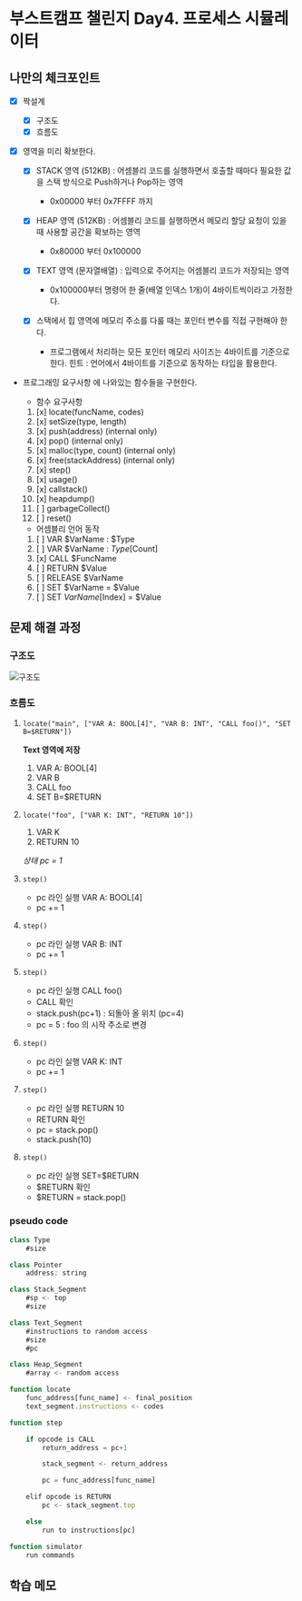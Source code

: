 # 부스트캠프 챌린지 Day4. 프로세스 시뮬레이터

## 나만의 체크포인트

-   [x] 짝설계

    -   [x] 구조도
    -   [x] 흐름도

-   [x] 영역을 미리 확보한다.

    -   [x] STACK 영역 (512KB) : 어셈블리 코드를 실행하면서 호출할 때마다 필요한 값을 스택 방식으로 Push하거나 Pop하는 영역

        -   0x00000 부터 0x7FFFF 까지

    -   [x] HEAP 영역 (512KB) : 어셈블리 코드를 실행하면서 메모리 할당 요청이 있을 때 사용할 공간을 확보하는 영역

        -   0x80000 부터 0x100000

    -   [x] TEXT 영역 (문자열배열) : 입력으로 주어지는 어셈블리 코드가 저장되는 영역

        -   0x100000부터 명령어 한 줄(배열 인덱스 1개)이 4바이트씩이라고 가정한다.

    -   [x] 스택에서 힙 영역에 메모리 주소를 다룰 때는 포인터 변수를 직접 구현해야 한다.

        -   프로그램에서 처리하는 모든 포인터 메모리 사이즈는 4바이트를 기준으로 한다.
            힌트 : 언어에서 4바이트를 기준으로 동작하는 타입을 활용한다.

-   프로그래밍 요구사항 에 나와있는 함수들을 구현한다.

    -   함수 요구사항

    1. [x] locate(funcName, codes)
    2. [x] setSize(type, length)
    3. [x] push(address) (internal only)
    4. [x] pop() (internal only)
    5. [x] malloc(type, count) (internal only)
    6. [x] free(stackAddress) (internal only)
    7. [x] step()
    8. [x] usage()
    9. [x] callstack()
    10. [x] heapdump()
    11. [ ] garbageCollect()
    12. [ ] reset()

    -   어셈블리 언어 동작

    1. [ ] VAR $VarName : $Type
    2. [ ] VAR $VarName : $Type[$Count]
    3. [x] CALL $FuncName
    4. [ ] RETURN $Value
    5. [ ] RELEASE $VarName
    6. [ ] SET $VarName = $Value
    7. [ ] SET $VarName[$Index] = $Value

## 문제 해결 과정

### 구조도

![구조도](https://gist.github.com/user-attachments/assets/eb68cbb6-5cf6-4729-af66-4c16e3ae4f33)

### 흐름도

1.  `locate("main", ["VAR A: BOOL[4]", "VAR B: INT", "CALL foo()", "SET B=$RETURN"])`

    **Text 영역에 저장**

    1. VAR A: BOOL[4]
    2. VAR B
    3. CALL foo
    4. SET B=$RETURN

2.  `locate("foo", ["VAR K: INT", "RETURN 10"])`

    1.  VAR K
    2.  RETURN 10

    _상태 pc = 1_

3.  `step()`

    -   pc 라인 실행 VAR A: BOOL[4]
    -   pc += 1

4.  `step()`

    -   pc 라인 실행 VAR B: INT
    -   pc += 1

5.  `step()`

    -   pc 라인 실행 CALL foo()
    -   CALL 확인
    -   stack.push(pc+1) : 되돌아 올 위치 (pc=4)
    -   pc = 5 : foo 의 시작 주소로 변경

6.  `step()`

    -   pc 라인 실행 VAR K: INT
    -   pc += 1

7.  `step()`

    -   pc 라인 실행 RETURN 10
    -   RETURN 확인
    -   pc = stack.pop()
    -   stack.push(10)

8.  `step()`
    -   pc 라인 실행 SET=$RETURN
    -   $RETURN 확인
    -   $RETURN = stack.pop()

### pseudo code

```js
class Type
    #size

class Pointer
    address: string

class Stack_Segment
    #sp <- top
    #size

class Text_Segment
    #instructions to random access
    #size
    #pc

class Heap_Segment
    #array <- random access

function locate
    func_address[func_name] <- final_position
    text_segment.instructions <- codes

function step

    if opcode is CALL
        return_address = pc+1

        stack_segment <- return_address

        pc = func_address[func_name]

    elif opcode is RETURN
        pc <- stack_segment.top

    else
        run to instructions[pc]

function simulator
    run commands
```

## 학습 메모
